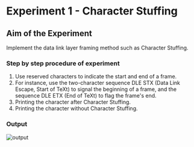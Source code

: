 # Experiment 1 - Character Stuffing

## Aim of the Experiment
Implement the data link layer framing method such as Character Stuffing.

### Step by step procedure of experiment
1. Use reserved characters to indicate the start and end of a frame.
2. For instance, use the two-character sequence DLE STX (Data Link Escape, Start of TeXt) to signal the beginning of a frame, and the sequence DLE ETX (End of TeXt) to flag the frame's end.
3. Printing the character after Character Stuffing.
4. Printing the character without Character Stuffing.

### Output

![output](CN1.png)
